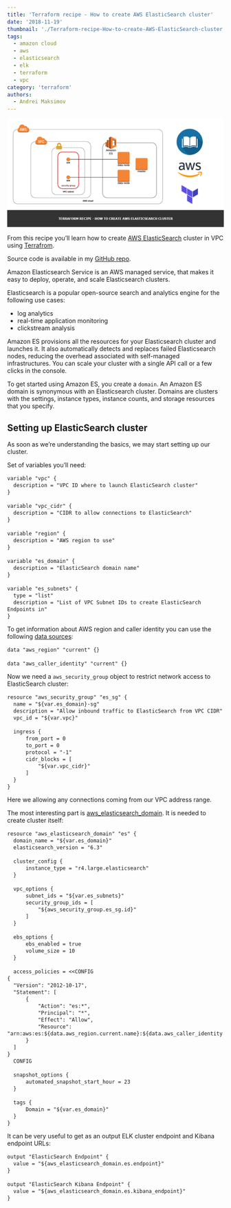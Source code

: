 ```yaml
---
title: 'Terraform recipe - How to create AWS ElasticSearch cluster'
date: '2018-11-19'
thumbnail: './Terraform-recipe-How-to-create-AWS-ElasticSearch-cluster.png'
tags:
  - amazon cloud
  - aws
  - elasticsearch
  - elk
  - terraform
  - vpc
category: 'terraform'
authors:
  - Andrei Maksimov
---
```


![Terraform recipe - How to create AWS ElasticSearch cluster](Terraform-recipe-How-to-create-AWS-ElasticSearch-cluster.png)

From this recipe you’ll learn how to create [AWS ElasticSearch](https://aws.amazon.com/elasticsearch-service/) cluster in VPC using [Terrafrom](https://www.terraform.io/).

Source code is available in my [GitHub repo](https://github.com/andreivmaksimov/terraform-recipe-how-to-create-aws-elasticsearch-cluster).

Amazon Elasticsearch Service is an AWS managed service, that makes it easy to deploy, operate, and scale Elasticsearch clusters.

Elasticsearch is a popular open-source search and analytics engine for the following use cases:

- log analytics
- real-time application monitoring
- clickstream analysis

Amazon ES provisions all the resources for your Elasticsearch cluster and launches it. It also automatically detects and replaces failed Elasticsearch nodes, reducing the overhead associated with self-managed infrastructures. You can scale your cluster with a single API call or a few clicks in the console.

To get started using Amazon ES, you create a `domain`. An Amazon ES domain is synonymous with an Elasticsearch cluster. Domains are clusters with the settings, instance types, instance counts, and storage resources that you specify.

## Setting up ElasticSearch cluster

As soon as we’re understanding the basics, we may start setting up our cluster.

Set of variables you’ll need:

```hcl
variable "vpc" {
  description = "VPC ID where to launch ElasticSearch cluster"
}

variable "vpc_cidr" {
  description = "CIDR to allow connections to ElasticSearch"
}

variable "region" {
  description = "AWS region to use"
}

variable "es_domain" {
  description = "ElasticSearch domain name"
}

variable "es_subnets" {
  type = "list"
  description = "List of VPC Subnet IDs to create ElasticSearch Endpoints in"
}
```

To get information about AWS region and caller identity you can use the following [data sources](https://www.terraform.io/docs/configuration/data-sources.html):

```hcl
data "aws_region" "current" {}

data "aws_caller_identity" "current" {}
```

Now we need a `aws_security_group` object to restrict network access to ElasticSearch cluster:

```hcl
resource "aws_security_group" "es_sg" {
  name = "${var.es_domain}-sg"
  description = "Allow inbound traffic to ElasticSearch from VPC CIDR"
  vpc_id = "${var.vpc}"

  ingress {
      from_port = 0
      to_port = 0
      protocol = "-1"
      cidr_blocks = [
          "${var.vpc_cidr}"
      ]
  }
}
```

Here we allowing any connections coming from our VPC address range.

The most interesting part is [aws_elasticsearch_domain](https://www.terraform.io/docs/providers/aws/r/elasticsearch_domain.html). It is needed to create cluster itself:

```hcl
resource "aws_elasticsearch_domain" "es" {
  domain_name = "${var.es_domain}"
  elasticsearch_version = "6.3"

  cluster_config {
      instance_type = "r4.large.elasticsearch"
  }

  vpc_options {
      subnet_ids = "${var.es_subnets}"
      security_group_ids = [
          "${aws_security_group.es_sg.id}"
      ]
  }

  ebs_options {
      ebs_enabled = true
      volume_size = 10
  }

  access_policies = <<CONFIG
{
  "Version": "2012-10-17",
  "Statement": [
      {
          "Action": "es:*",
          "Principal": "*",
          "Effect": "Allow",
          "Resource": "arn:aws:es:${data.aws_region.current.name}:${data.aws_caller_identity.current.account_id}:domain/${var.es_domain}/*"
      }
  ]
}
  CONFIG

  snapshot_options {
      automated_snapshot_start_hour = 23
  }

  tags {
      Domain = "${var.es_domain}"
  }
}
```

It can be very useful to get as an output ELK cluster endpoint and Kibana endpoint URLs:

```hcl
output "ElasticSearch Endpoint" {
  value = "${aws_elasticsearch_domain.es.endpoint}"
}

output "ElasticSearch Kibana Endpoint" {
  value = "${aws_elasticsearch_domain.es.kibana_endpoint}"
}
```
